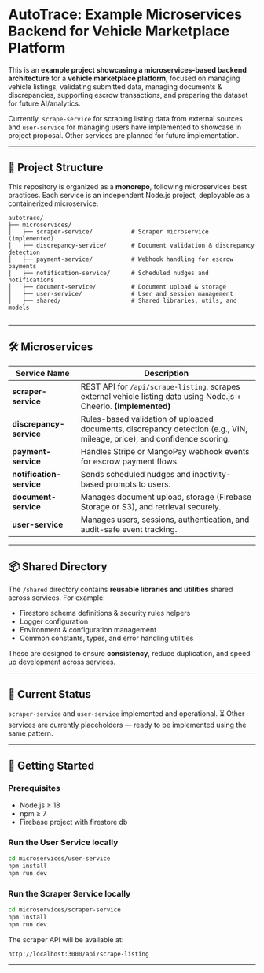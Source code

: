 # AutoTrace: Example Microservices Backend for Vehicle Marketplace Platform

This is an **example project showcasing a microservices-based backend architecture** for a **vehicle marketplace platform**, focused on managing vehicle listings, validating submitted data, managing documents & discrepancies, supporting escrow transactions, and preparing the dataset for future AI/analytics.

Currently, `scrape-service` for scraping listing data from external sources and `user-service` for managing users have implemented to showcase in project proposal. Other services are planned for future implementation.

---

## 📂 Project Structure

This repository is organized as a **monorepo**, following microservices best practices. Each service is an independent Node.js project, deployable as a containerized microservice.

```
autotrace/
├── microservices/
│   ├── scraper-service/           # Scraper microservice (implemented)
│   ├── discrepancy-service/       # Document validation & discrepancy detection
│   ├── payment-service/           # Webhook handling for escrow payments
│   ├── notification-service/      # Scheduled nudges and notifications
│   ├── document-service/          # Document upload & storage
│   ├── user-service/              # User and session management
│   ├── shared/                    # Shared libraries, utils, and models


```

---

## 🛠️ Microservices

| Service Name             | Description                                                                                                              |
| ------------------------ | ------------------------------------------------------------------------------------------------------------------------ |
| **scraper-service**      | REST API for `/api/scrape-listing`, scrapes external vehicle listing data using Node.js + Cheerio. **(Implemented)**     |
| **discrepancy-service**   | Rules-based validation of uploaded documents, discrepancy detection (e.g., VIN, mileage, price), and confidence scoring. |
| **payment-service**      | Handles Stripe or MangoPay webhook events for escrow payment flows.                                                      |
| **notification-service** | Sends scheduled nudges and inactivity-based prompts to users.                                                            |
| **document-service**     | Manages document upload, storage (Firebase Storage or S3), and retrieval securely.                                       |
| **user-service**         | Manages users, sessions, authentication, and audit-safe event tracking.                                                  |

---

## 📦 Shared Directory

The `/shared` directory contains **reusable libraries and utilities** shared across services.
For example:

* Firestore schema definitions & security rules helpers
* Logger configuration
* Environment & configuration management
* Common constants, types, and error handling utilities

These are designed to ensure **consistency**, reduce duplication, and speed up development across services.

---

## 🚧 Current Status

`scraper-service` and `user-service` implemented and operational.
⏳ Other services are currently placeholders — ready to be implemented using the same pattern.

---

## 📝 Getting Started

### Prerequisites

* Node.js ≥ 18
* npm ≥ 7
* Firebase project with firestore db

### Run the User Service locally

```bash
cd microservices/user-service
npm install
npm run dev
```

### Run the Scraper Service locally

```bash
cd microservices/scraper-service
npm install
npm run dev
```

The scraper API will be available at:

```
http://localhost:3000/api/scrape-listing
```

---


